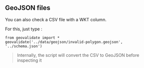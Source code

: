 ## GeoJSON files
You can also check a CSV file with a WKT column. 

For this, just type :

	from geovalidate import *	
	geovalidate('../data/geojson/invalid-polygon.geojson', '../schema.json')

> Internally, the script will convert the CSV to GeoJSON before inspecting it